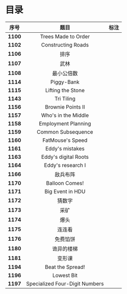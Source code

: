 # 目录

| 序号 | 题目 | 标注 |
| :-: | :-: | :-: |
| **1100** | Trees Made to Order |  |
| **1102** | Constructing Roads |  |
| **1106** | 排序 |  |
| **1107** | 武林 |  |
| **1108** | 最小公倍数 |  |
| **1114** | Piggy-Bank |  |
| **1115** | Lifting the Stone |  |
| **1143** | Tri Tiling |  |
| **1156** | Brownie Points II |  |
| **1157** | Who's in the Middle |  |
| **1158** | Employment Planning |  |
| **1159** | Common Subsequence |  |
| **1160** | FatMouse's Speed |  |
| **1161** | Eddy's mistakes |  |
| **1163** | Eddy's digital Roots |  |
| **1164** | Eddy's research I |  |
| **1166** | 敌兵布阵 |  |
| **1170** | Balloon Comes! |  |
| **1171** | Big Event in HDU |  |
| **1172** | 猜数字 |  |
| **1173** | 采矿 |  |
| **1174** | 爆头 |  |
| **1175** | 连连看 |  |
| **1176** | 免费馅饼 |  |
| **1180** | 诡异的楼梯 |  |
| **1181** | 变形课 |  |
| **1194** | Beat the Spread! |  |
| **1196** | Lowest Bit |  |
| **1197** | Specialized Four-Digit Numbers |  |
